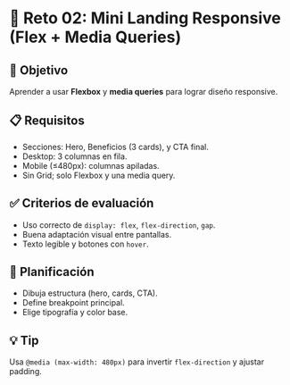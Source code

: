 # 🧩 Reto 02: Mini Landing Responsive (Flex + Media Queries)

## 🎯 Objetivo
Aprender a usar **Flexbox** y **media queries** para lograr diseño responsive.

## 📋 Requisitos
- Secciones: Hero, Beneficios (3 cards), y CTA final.
- Desktop: 3 columnas en fila.
- Mobile (≤480px): columnas apiladas.
- Sin Grid; solo Flexbox y una media query.

## ✅ Criterios de evaluación
- Uso correcto de `display: flex`, `flex-direction`, `gap`.
- Buena adaptación visual entre pantallas.
- Texto legible y botones con `hover`.

## 🧠 Planificación
- Dibuja estructura (hero, cards, CTA).
- Define breakpoint principal.
- Elige tipografía y color base.

## 💡 Tip
Usa `@media (max-width: 480px)` para invertir `flex-direction` y ajustar padding.

